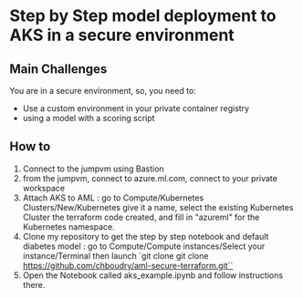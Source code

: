 # Step by Step model deployment to AKS in a secure environment

## Main Challenges

You are in a secure environment, so, you need to: 
- Use a custom environment in your private container registry
- using a model with a scoring script

## How to

1. Connect to the jumpvm using Bastion
1. from the jumpvm, connect to azure.ml.com, connect to your private workspace
1. Attach AKS to AML : go to Compute/Kubernetes Clusters/New/Kubernetes give it a name, select the existing Kubernetes Cluster the terraform code created, and fill in "azureml" for the Kubernetes namespace.
1. Clone my repository to get the step by step notebook and default diabetes model : go to Compute/Compute instances/Select your instance/Terminal then launch `git clone git clone https://github.com/chboudry/aml-secure-terraform.git``
1. Open the Notebook called aks_example.ipynb and follow instructions there.